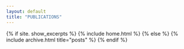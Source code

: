 ```yaml
---
layout: default
title: "PUBLICATIONS"
---
```


{% if site. show_excerpts %}
  {% include home.html %}
{% else %}
  {% include archive.html title="posts" %}
{% endif %}

